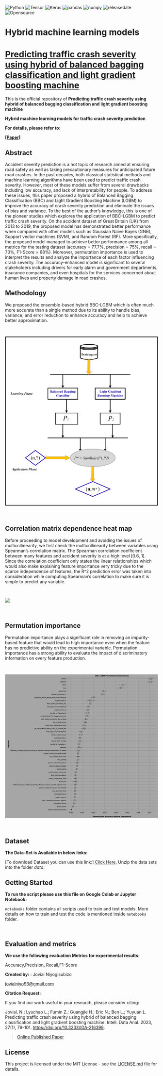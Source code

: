 ![Python](https://img.shields.io/badge/python-v3.7-blue)
![Tensor](https://img.shields.io/badge/TensorFlow-V2.9.1-orange)
![Keras](https://img.shields.io/badge/Keras-V2.7-brightgreen)
![pandas](https://img.shields.io/badge/Pandas-V1.4.2-ff69b4)
![numpy](https://img.shields.io/badge/%E2%80%8ENumpy-V1.20.2-success)
![releasedate](https://img.shields.io/badge/release%20date-april%202022-red)
![Opensource](https://img.shields.io/badge/OpenSource-Yes!-6f42c1)

# Hybrid machine learning models

# [Predicting traffic crash severity using hybrid of balanced bagging classification and light gradient boosting machine](https://www.researchgate.net/profile/Jovial-Niyogisubizo/publication/367664188_Predicting_traffic_crash_severity_using_hybrid_of_balanced_bagging_classification_and_light_gradient_boosting_machine/links/63ddc049c97bd76a8263dc78/Predicting-traffic-crash-severity-using-hybrid-of-balanced-bagging-classification-and-light-gradient-boosting-machine.pdf)


This is the official repository of **Predicting traffic crash severity using hybrid of balanced bagging classification and light gradient boosting machine** 


**Hybrid machine learning models for traffic crash severity prediction** <br />



**For details, please refer to:**

**[[Paper](https://www.researchgate.net/profile/Jovial-Niyogisubizo/publication/367664188_Predicting_traffic_crash_severity_using_hybrid_of_balanced_bagging_classification_and_light_gradient_boosting_machine/links/63ddc049c97bd76a8263dc78/Predicting-traffic-crash-severity-using-hybrid-of-balanced-bagging-classification-and-light-gradient-boosting-machine.pdf)]** 



## Abstract

Accident severity prediction is a hot topic of research aimed at ensuring road safety as well as taking precautionary measures for anticipated future road crashes. In the past decades, both classical statistical methods and machine learning algorithms have been used to predict traffic crash severity. However, most of these models suffer from several drawbacks including low accuracy, and lack of interpretability for people. To address these issues, this paper proposed a hybrid of Balanced Bagging Classification (BBC) and Light Gradient Boosting Machine (LGBM) to improve the accuracy of crash severity prediction and eliminate the issues of bias and variance. To the best of the author’s knowledge, this is one of the pioneer studies which explores the application of BBC-LGBM to predict traffic crash severity. On the accident dataset of Great Britain (UK) from 2013 to 2019, the proposed model has demonstrated better performance when compared with other models such as Gaussian Naïve Bayes (GNB), Support vector machines (SVM), and Random Forest (RF). More specifically, the proposed model managed to achieve better performance among all metrics for the testing dataset (accuracy = 77.7%, precision = 75%, recall = 73%, F1-Score = 68%). Moreover, permutation importance is used to interpret the results and analyze the importance of each factor influencing crash severity. The accuracy-enhanced model is significant to several stakeholders including drivers for early alarm and government departments, insurance companies, and even hospitals for the services concerned about human lives and property damage in road crashes.

## Methodology


We proposed the ensemble-based hybrid BBC-LGBM which is often much more accurate than a single method due to its ability to handle bias, variance, and error reduction to enhance accuracy and help to achieve better approximation.

<br/>

![](/figures/method.png)

<br/>


## Correlation matrix dependence heat map


Before proceeding to model development and avoiding the issues of multicollinearity, we first check the multicollinearity between variables using Spearman’s correlation matrix. The Spearman correlation coefficient between many features and accident severity is at a high level [0.6, 1]. Since the correlation coefficient only states the linear relationships which would also make explaining feature importance very tricky due to the scarce independence of features, the R^2 prediction error was taken into consideration while computing Spearman’s correlation to make sure it is simple to predict any variable.

<br/>

![](/figures/heat_map.png)

<br/>

## Permutation importance

Permutation importance plays a significant role in removing an impurity-based feature that would lead to high importance even when the feature has no predictive ability on the experimental variable. Permutation importance has a strong ability to evaluate the impact of discriminatory information on every feature production.

<br/>

![](/figures/Permutation_importance.png)

<br/>

## Dataset

**The Data-Set is Available in below links:**

[To download Dataset you can use this link:] [Click Here](https://www.data.gov.uk/dataset/cb7ae6f0-4be6-4935-9277-47e5ce24a11f/road-safety-data). Unzip the data sets into the folder *data*.	


## Getting Started

**To run the script please use this file on Google Colab or Jupyter Notebook:**


```notebooks``` folder contains all scripts used to train and test models. More details on how to train and test the code is mentioned inside ```notebooks``` folder.

<br/>

## Evaluation and metrics

**We use the following evaluation Metrics for experimental results:**

 Accuracy,Precision, Recall,F1-Score


**Created by:** : Jovial Niyogisubizo 

jovialniyo93@gmail.com


**Citation Request:** 

If you find our work useful in your research, please consider citing:

Jovial, N.; Lyuchao L.; Fumin Z.; Guangjie H.; Eric N.; Ben L.; Yuyuan L. Predicting traffic crash severity using hybrid of balanced bagging classification and light gradient boosting machine. Intell. Data Anal. 2023, 27(1), 79-101. https://doi.org/10.3233/IDA-216398.


>[Online Published Paper](https://www.researchgate.net/profile/Jovial-Niyogisubizo/publication/367664188_Predicting_traffic_crash_severity_using_hybrid_of_balanced_bagging_classification_and_light_gradient_boosting_machine/links/63ddc049c97bd76a8263dc78/Predicting-traffic-crash-severity-using-hybrid-of-balanced-bagging-classification-and-light-gradient-boosting-machine.pdf)




## License ##
This project is licensed under the MIT License - see the [LICENSE.md](LICENSE.md) file for details.



  
